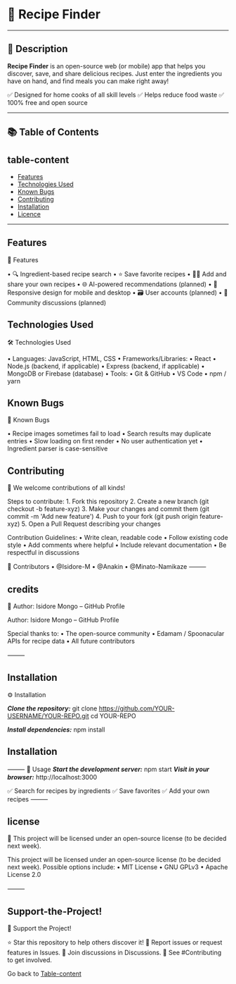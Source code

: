 # 🥗 Recipe Finder

---

## 📖 Description

**Recipe Finder**  is an open-source web (or mobile) app that helps you discover, save, and share delicious recipes. 
Just enter the ingredients you have on hand, and find meals you can make right away!

✅ Designed for home cooks of all skill levels
✅ Helps reduce food waste
✅ 100% free and open source

---

## 📚 Table of Contents
## table-content

- [Features](#features)
- [Technologies Used](#technologies-used)
- [Known Bugs](#known-bugs)
- [Contributing](#contributing)
- [Installation](#installation)
- [Licence](#license)

---
## Features
🌟 Features

•	🔍 Ingredient-based recipe search
•	⭐️ Save favorite recipes
•	🧑‍🍳 Add and share your own recipes
•	🌐 AI-powered recommendations (planned)
•	📱 Responsive design for mobile and desktop
•	🗃️ User accounts (planned)
•	💬 Community discussions (planned)



## Technologies Used

🛠️ Technologies Used

•	Languages: JavaScript, HTML, CSS
•	Frameworks/Libraries:
•	React
•	Node.js (backend, if applicable)
•	Express (backend, if applicable)
•	MongoDB or Firebase (database)
•	Tools:
•	Git & GitHub
•	VS Code
•	npm / yarn


## Known Bugs

🐞 Known Bugs

•	Recipe images sometimes fail to load
•	Search results may duplicate entries
•	Slow loading on first render
•	No user authentication yet
•	Ingredient parser is case-sensitive



## Contributing
🤝 We welcome contributions of all kinds!

Steps to contribute:
	1.	Fork this repository
	2.	Create a new branch (git checkout -b feature-xyz)
	3.	Make your changes and commit them (git commit -m 'Add new feature')
	4.	Push to your fork (git push origin feature-xyz)
	5.	Open a Pull Request describing your changes

Contribution Guidelines:
	•	Write clean, readable code
	•	Follow existing code style
	•	Add comments where helpful
	•	Include relevant documentation
	•	Be respectful in discussions

👥 Contributors
•	@Isidore-M
•	@Anakin 
•	@Minato-Namikaze
⸻

## credits

🙌 Author: Isidore Mongo – GitHub Profile

Author: Isidore Mongo – GitHub Profile

Special thanks to:
	•	The open-source community
	•	Edamam / Spoonacular APIs for recipe data
	•	All future contributors

⸻

## Installation

⚙️ Installation

***Clone the repository:*** 
git clone https://github.com/YOUR-USERNAME/YOUR-REPO.git
cd YOUR-REPO

***Install dependencies:***
npm install
## Installation
⸻
🚀 Usage
***Start the development server:***
npm start
***Visit in your browser:***
http://localhost:3000

✅ Search for recipes by ingredients
✅ Save favorites
✅ Add your own recipes
⸻
## license
📄 This project will be licensed under an open-source license (to be decided next week).

This project will be licensed under an open-source license (to be decided next week).
Possible options include:
	•	MIT License
	•	GNU GPLv3
	•	Apache License 2.0

 ⸻
## Support-the-Project!
🌟 Support the Project!

⭐️ Star this repository to help others discover it!
🐛 Report issues or request features in Issues.
💬 Join discussions in Discussions.
🤝 See #Contributing to get involved.

Go back to [Table-content](#table-content)
